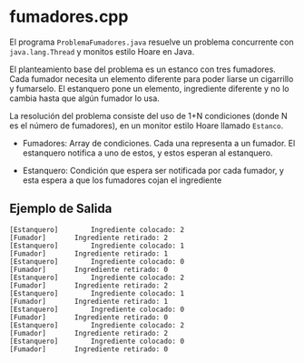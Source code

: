 fumadores.cpp
===

El programa `ProblemaFumadores.java` resuelve un problema concurrente 
con `java.lang.Thread` y monitos estilo Hoare en Java.

El planteamiento base del problema es un estanco con tres fumadores. 
Cada fumador necesita un elemento diferente para poder liarse un cigarrillo y fumarselo. 
El estanquero pone un elemento, ingrediente diferente y no lo cambia hasta que algún fumador lo usa.

La resolución del problema consiste del uso de 1+N condiciones (donde N 
es el número de fumadores), en un monitor estilo Hoare llamado `Estanco`.

* Fumadores: Array de condiciones. Cada una representa a un fumador. El 
estanquero notifica a uno de estos, y estos esperan al estanquero.

* Estanquero: Condición que espera ser notificada por cada fumador, y 
esta espera a que los fumadores cojan el ingrediente

Ejemplo de Salida
---
```
[Estanquero]		Ingrediente colocado: 2
[Fumador]		Ingrediente retirado: 2
[Estanquero]		Ingrediente colocado: 1
[Fumador]		Ingrediente retirado: 1
[Estanquero]		Ingrediente colocado: 0
[Fumador]		Ingrediente retirado: 0
[Estanquero]		Ingrediente colocado: 2
[Fumador]		Ingrediente retirado: 2
[Estanquero]		Ingrediente colocado: 1
[Fumador]		Ingrediente retirado: 1
[Estanquero]		Ingrediente colocado: 0
[Fumador]		Ingrediente retirado: 0
[Estanquero]		Ingrediente colocado: 2
[Fumador]		Ingrediente retirado: 2
[Estanquero]		Ingrediente colocado: 0
[Fumador]		Ingrediente retirado: 0
```
